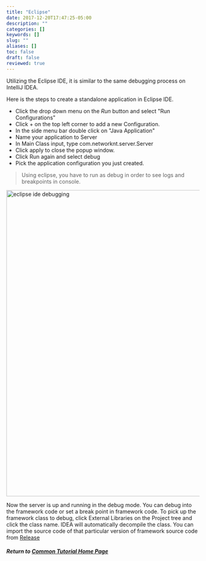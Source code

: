 ```yaml
---
title: "Eclipse"
date: 2017-12-20T17:47:25-05:00
description: ""
categories: []
keywords: []
slug: ""
aliases: []
toc: false
draft: false
reviewed: true
---
```



Utilizing the Eclipse IDE, it is similar to the same debugging process on IntelliJ IDEA.

Here is the steps to create a standalone application in Eclipse IDE.

* Click the drop down menu on the *Run* button and select "Run Configurations"
* Click + on the top left corner to add a new Configuration.
* In the side menu bar double click on "Java Application"
* Name your application to Server
* In Main Class input, type com.networknt.server.Server
* Click apply to close the popup window.
* Click Run again and select debug
* Pick the application configuration you just created.

>Using eclipse, you have to run as debug in order to see logs and breakpoints in console.


<!-- Utilizing HTML tag here due to inline size change required -->
<img src="/images/eclipse-ide-debug.png" alt="eclipse ide debugging" style="width:800px;"/>




Now the server is up and running in the debug mode. You can debug into the framework
code or set a break point in framework code. To pick up the framework class to debug, 
click External Libraries on the Project tree and click the class name. IDEA will
automatically decompile the class. You can import the source code of that particular
version of framework source code from [Release](https://github.com/networknt/light-4j/releases)

##### Return to [Common Tutorial Home Page](/tutorial/common)


